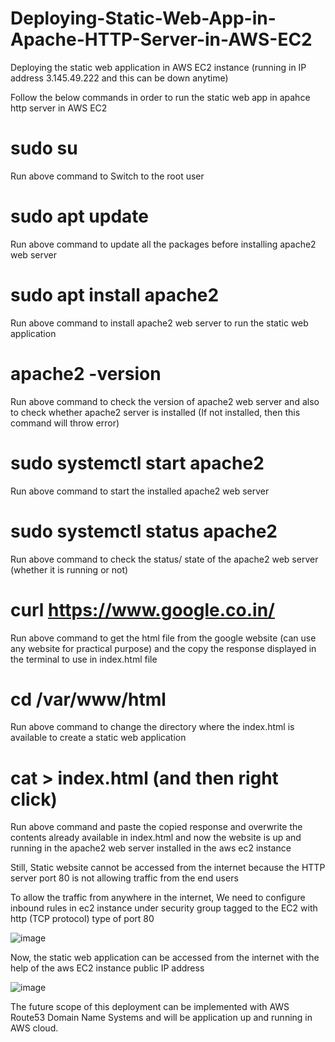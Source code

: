 # Deploying-Static-Web-App-in-Apache-HTTP-Server-in-AWS-EC2
Deploying the static web application in AWS EC2 instance (running in IP address 3.145.49.222 and this can be down anytime)

Follow the below commands in order to run the static web app in apahce http server in AWS EC2

# sudo su
Run above command to Switch to the root user

# sudo apt update
Run above command to update all the packages before installing apache2 web server

# sudo apt install apache2
Run above command to install apache2 web server to run the static web application

# apache2 -version
Run above command to check the version of apache2 web server and also to check whether apache2 server is installed (If not installed, then this command will throw error)

# sudo systemctl start apache2
Run above command to start the installed apache2 web server

# sudo systemctl status apache2
Run above command to check the status/ state of the apache2 web server (whether it is running or not)

# curl https://www.google.co.in/
Run above command to get the html file from the google website (can use any website for practical purpose) and the copy the response displayed 
in the terminal to use in index.html file

# cd /var/www/html
Run above command to change the directory where the index.html is available to create a static web application

# cat > index.html (and then right click)
Run above command and paste the copied response and overwrite the contents already available in index.html and now the website is up and running 
in the apache2 web server installed in the aws ec2 instance

Still, Static website cannot be accessed from the internet because the HTTP server port 80 is not allowing traffic from the end users

To allow the traffic from anywhere in the internet, We need to configure inbound rules in ec2 instance under security group tagged to the EC2 with http (TCP protocol) type of port 80

![image](https://user-images.githubusercontent.com/77397177/230161527-f52f4655-d4f0-4755-94a9-932877c3a8a1.png)

Now, the static web application can be accessed from the internet with the help of the aws EC2 instance public IP address

![image](https://user-images.githubusercontent.com/77397177/230162333-51472c81-e587-44ce-a5e8-460f21e9d4d8.png)


The future scope of this deployment can be implemented with AWS Route53 Domain Name Systems and will be application up and running in AWS cloud.
